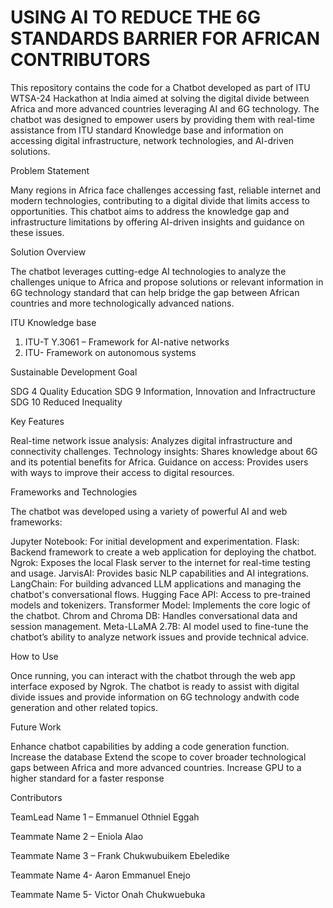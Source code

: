 USING AI TO REDUCE THE 6G STANDARDS BARRIER FOR AFRICAN CONTRIBUTORS
===
This repository contains the code for a Chatbot developed as part of ITU WTSA-24 Hackathon at India aimed at solving the digital divide between Africa and more advanced countries leveraging AI and 6G technology. The chatbot was designed to empower users by providing them with real-time assistance from ITU standard Knowledge base and information on accessing digital infrastructure, network technologies, and AI-driven solutions.

Problem Statement

Many regions in Africa face challenges accessing fast, reliable internet and modern technologies, contributing to a digital divide that limits access to opportunities. This chatbot aims to address the knowledge gap and infrastructure limitations by offering AI-driven insights and guidance on these issues.

Solution Overview

The chatbot leverages cutting-edge AI technologies to analyze the challenges unique to Africa and propose solutions or relevant information in 6G technology standard that can help bridge the gap between African countries and more technologically advanced nations.

ITU Knowledge base 

1.	ITU-T Y.3061 – Framework for AI-native networks
2. ITU- Framework on autonomous systems
   
Sustainable Development Goal

SDG 4 Quality Education
SDG 9 Information, Innovation and Infractructure
SDG 10 Reduced Inequality

Key Features

Real-time network issue analysis: Analyzes digital infrastructure and connectivity challenges.
Technology insights: Shares knowledge about 6G and its potential benefits for Africa.
Guidance on access: Provides users with ways to improve their access to digital resources.

Frameworks and Technologies

The chatbot was developed using a variety of powerful AI and web frameworks:

Jupyter Notebook: For initial development and experimentation.
Flask: Backend framework to create a web application for deploying the chatbot.
Ngrok: Exposes the local Flask server to the internet for real-time testing and usage.
JarvisAI: Provides basic NLP capabilities and AI integrations.
LangChain: For building advanced LLM applications and managing the chatbot's conversational flows.
Hugging Face API: Access to pre-trained models and tokenizers.
Transformer Model: Implements the core logic of the chatbot.
Chrom and Chroma DB: Handles conversational data and session management.
Meta-LLaMA 2.7B: AI model used to fine-tune the chatbot’s ability to analyze network issues and provide technical advice.

How to Use

Once running, you can interact with the chatbot through the web app interface exposed by Ngrok. The chatbot is ready to assist with digital divide issues and provide information on 6G technology andwith code generation and other related topics.

Future Work

Enhance chatbot capabilities by adding a code generation function.
Increase the database
Extend the scope to cover broader technological gaps between Africa and more advanced countries.
Increase GPU to a higher standard for a faster response

Contributors

TeamLead Name 1 – Emmanuel Othniel Eggah 

Teammate Name 2 – Eniola Alao

Teammate Name 3 – Frank Chukwubuikem Ebeledike

Teammate Name 4- Aaron Emmanuel Enejo

Teammate Name 5- Victor Onah Chukwuebuka
